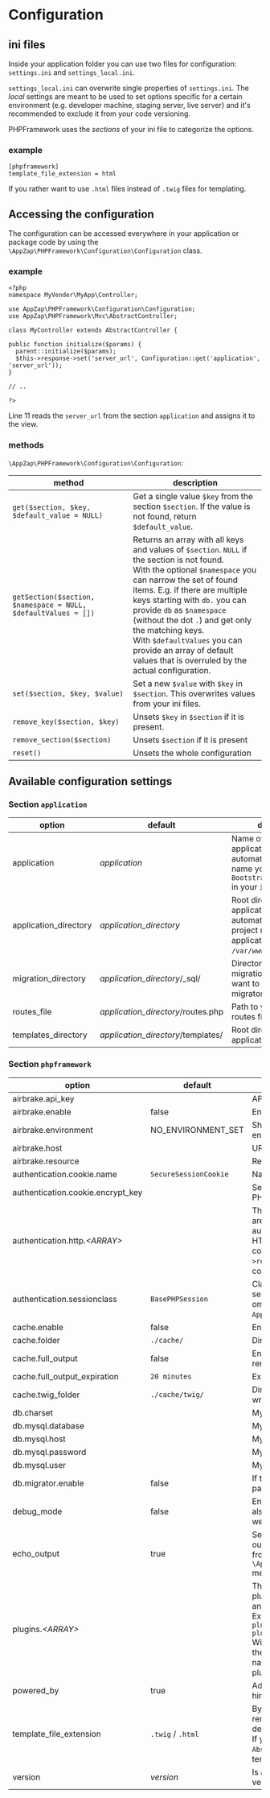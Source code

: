# Configuration

## ini files

Inside your application folder you can use two files for configuration: `settings.ini` and `settings_local.ini`.

`settings_local.ini` can overwrite single properties of `settings.ini`. The *local* settings are meant to be used to set options specific for a certain environment (e.g. developer machine, staging server, live server) and it's recommended to exclude it from your code versioning.

PHPFramework uses the *sections* of your ini file to categorize the options.

### example

    [phpframework]
    template_file_extension = html

If you rather want to use `.html` files instead of `.twig` files for templating.

## Accessing the configuration

The configuration can be accessed everywhere in your application or package code by using the `\AppZap\PHPFramework\Configuration\Configuration` class.

### example

    <?php
    namespace MyVender\MyApp\Controller;

    use AppZap\PHPFramework\Configuration\Configuration;
    use AppZap\PHPFramework\Mvc\AbstractController;

    class MyController extends AbstractController {

    public function initialize($params) {
      parent::initialize($params);
      $this->response->set('server_url', Configuration::get('application', 'server_url'));
    }

    // ..

    ?>

Line 11 reads the `server_url` from the section `application` and assigns it to the view.

### methods

`\AppZap\PHPFramework\Configuration\Configuration`:

| method | description |
| ------ | ----------- |
| `get($section, $key, $default_value = NULL)` | Get a single value `$key` from the section `$section`. If the value is not found, return `$default_value`.|
| `getSection($section, $namespace = NULL, $defaultValues = [])` | Returns an array with all keys and values of `$section`. `NULL` if the section is not found.<br> With the optional `$namespace` you can narrow the set of found items. E.g. if there are multiple keys starting with `db.` you can provide `db` as `$namespace` (without the dot `.`) and get only the matching keys.<br> With `$defaultValues` you can provide an array of default values that is overruled by the actual configuration.
| `set($section, $key, $value)` | Set a new `$value` with `$key` in `$section`. This overwrites values from your ini files.
| `remove_key($section, $key)` | Unsets `$key` in `$section` if it is present. |
| `remove_section($section)` | Unsets `$section` if it is present |
| `reset()` | Unsets the whole configuration |

## Available configuration settings

### Section `application`
| option | default | description |
| ------ | ------- | ----------- |
| application | *application* | Name of your application. It's automatically set to the name you passed to `Bootstrap::bootstrap()` in your `index.php` |
| application_directory | *application_directory* | Root directory for your application. It's automatically set to the project root plus your application name. E.g. `/var/www/myapplication/`. |
| migration_directory | *application_directory*/_sql/ | Directory for your migration files if you want to use the DB migrator. |
| routes_file | *application_directory*/routes.php | Path to your application's routes file. |
| templates_directory | *application_directory*/templates/ |  Root directory for your application's templates |

### Section `phpframework`
| option | default | description |
| ------ | ------- | ----------- |
| airbrake.api_key | | API Key for airbrake |
| airbrake.enable | false | Enables exception logging with airbrake |
| airbrake.environment | NO_ENVIRONMENT_SET | Should be set to distiguish different environments. E.g. `dev`, `staging`, `live` |
| airbrake.host | | URL of your airbrake host |
| airbrake.resource | | Resource to call to log exceptions |
| authentication.cookie.name | `SecureSessionCookie` | Name of the PHPFramework secure cookie |
| authentication.cookie.encrypt_key | | Set to a random string if you want to use the PHPFramework secure cookie |
| authentication.http.*&lt;ARRAY&gt;* | | The keys are the the usernames, the values are the sha1 hashes of the passwords to authenticate via HTTP.<br>HTTP authentication must be enabled per controller class, by setting `$this->require_http_authentication = TRUE` in it's constructor. |
| authentication.sessionclass | `BasePHPSession` | Class for session handling. For all built-in session classes in PHPFramework you can omit the namespace `AppZap\PHPFramework\Authentication`. |
| cache.enable | false | Enables caching globally |
| cache.folder | `./cache/` | Directory for cache files. Must be writable. |
| cache.full_output | false | Enables full output caching. That means the rendered output for each url will be cached. |
| cache.full_output_expiration | `20 minutes` | Expiration duration for the full output cache |
| cache.twig_folder | `./cache/twig/` | Directory for twig cache files. Must be writable |
| db.charset | | MySQL charset |
| db.mysql.database | | MySQL database name |
| db.mysql.host | | MySQL host |
| db.mysql.password | | MySQL password |
| db.mysql.user | | MySQL user |
| db.migrator.enable | false | If true the DB migrator is invoked on every page call |
| debug_mode | false | Enables PHP error_reporting `E_ALL` and should also be used by your application to decide wether to output debugging information |
| echo_output | true | Set to *false* if you don't want to echo the output. In any case you'll get back the output from the `\AppZap\PHPFramework\Bootstrap::bootstrap()` method in your `index.php`|
| plugins.*&lt;ARRAY&gt;* | | The keys are the PHP namespaces of the plugins that you are using in your installation and the value is `1`if you want to activate it. Example:<br>`plugins.MyVendor\MyPackage\FirstPlugin = 1`<br>`plugins.MyVendor\MyPackage\SecondPlugin = 0`<br>Will result in the first plugin being loaded and the second not. You can get the Plugin namespaces from the README files of the plugin packages you're using (hopefully). |
| powered_by | true | Adds a HTML comment to the output with a hint to PHPFramework |
| template_file_extension | `.twig` / `.html` | By default PHPFramwork uses the `TwigView` to render templates. Then `.twig` will be the default template file extension.<br>If you use your own view class based on `AbstractView` then `.html` will be the default template file extension. |
| version | *version* | Is automatically set to the current 2-digit version of PHPFramework, e.g. `1.3`. |
